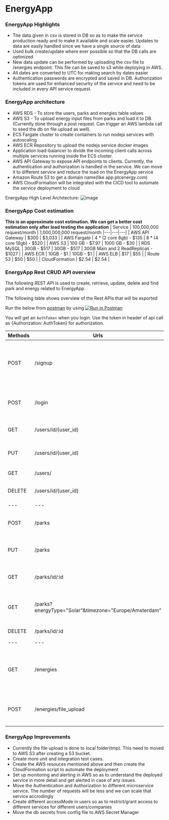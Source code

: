 # EnergyApp

### **EnergyApp Highlights**
* The data given in csv is stored in DB so as to make the service production ready and to make it available and scale easier. Updates to data are easily handled since we have a single source of data
* Used bulk create/update where ever possible so that the DB calls are optimized
* New data update can be performed by uploading the csv file to /energies endpoint. This file can be saved to s3 while deploying in AWS.
* All dates are converted to UTC for making search by dates easier
* Authentication passwords are encrypted and saved in DB. Authorization tokens are used for enhanced security of the service and need to be included in every API service request.

### **EnergyApp architecture**

* AWS RDS - To store the users, parks and energies table values
* AWS S3 - To upload energy input files from parks and load it to DB. (Currently done through a post request. Can trigger an AWS lambda call to seed the db on file upload as well).
* ECS Fargate cluster to create containers to run nodejs services with autoscaling
* AWS ECR Repository to upload the nodejs service docker images
* Application load-balancer to divide the incoming client calls across multiple services running inside the ECS cluster.
* AWS API Gateway to expose API endpoints to clients. Currently, the authentication and authorization is handled in the service. We can move it to different service and reduce the load on the EnergyApp service
* Amazon Route 53 to get a domain name(like app.ptcenergy.com)
* AWS CloudFormation will be integrated with the CICD tool to automate the service deployment to cloud

EnergyApp High Level Architecture: ![image](https://drive.google.com/uc?export=view&id=1wFznP5SKDhwECNAiu-ecLac852pbBBmr "EnergyApp High Level Architecture")

### **EnergyApp Cost estimation**
**This is an approximate cost estimation. We can get a better cost estimation only after load testing the application**
| Service | 100,000,000 request/month | 1,000,000,000 request/month
|---|---|---|
| AWS API Gateway | $300 | $3,033 |
| AWS Fargate | 4 * (2 core 8gb) - $135 | 8 * (4 core 16gb) - $520 |
| AWS S3 | 100 GB - $7.97 | 1000 GB - $30 |
| RDS MySQL | 30GB - $517 | 30GB - $517 | 30GB Main and 2 ReadReplicas - $1027 |
| AWS ECR | 10GB - $1 | 10GB - $1 |
| AWS ELB | $17 | $55 |
| Route 53 | $50 | $50 |
| CloudFormation | $2.54 | $2.54 |

### **EnergyApp Rest CRUD API overview**

The following REST API is used to create, retrieve, update, delete and find park and energy related to EnergyApp.

The following table shows overview of the Rest APIs that will be exported

Run the below from [postman](https://www.postman.com/downloads/) by using [![Run in Postman](https://run.pstmn.io/button.svg)](https://www.getpostman.com/collections/6a7e0e2476eb77912d85)

You will get an `AuthToken` when you login. Use the token in header of api call as {Authorization: AuthToken} for authorization.

| Methods | Urls | Actions | body |
|---|---|---|---|
| POST | /signup | Signup a new user | { user_id: "test_user1", password: "test_pass1", age: 20, gender: "Male", country: "Netherlands" } |
| POST | /login | Login using username and password | { user_id: "test_user1", password: "test_pass1" } |
| GET | /users/id/{user_id} | Get the user details | |
| PUT | /users/id/{user_id} | Update user details by `id` | {password: "new_password"}|
| GET | /users/| Get all user details | |
| DELETE | /users/id/{user_id} | Delete the user by user_id| |
|---|---|---|---|
| POST | /parks | Create a new Park | { parkName: "park1", timezone: "Europe/Amsterdam", energyType: ["Solar"|"Wind"] } |
| PUT | /parks | Update Park details | { parkName: "park1", timezone: "Europe/Amsterdam", energyType: ["Solar"|"Wind"] } |
| GET | /parks/id/:id | Get the park details by id | |
| GET | /parks?energyType="Solar"&timezone="Europe/Amsterdam" | Get Park details by energy type or timezone | |
| DELETE | /parks/id/:id | Delete a Park by id |
|---|---|---|---|
| GET | /energies | Get Energy Details on different parameters | Parameters supported : energyType, timezone, parkName, startTime(In UTC), endTime(In UTC), offset, limit |
| POST | /energies/file_upload | Upload file containing energy data to add it to db | {input: <filename>} |

### **EnergyApp Improvements**
* Currently the file upload is done to local folder(tmp). This need to moved to AWS S3 after creating a S3 bucket.
* Create more unit and integration test cases. 
* Create the AWS resouces mentioned above and then create the CloudFormation script to automate the deployment
* Set up monitoring and alerting in AWS so as to understand the deployed service in more detail and get alerted in case of any issues.
* Move the Authentication and Authorization to different microservice service. The number of requests will be less and we can scale that service accrodingly
* Create different accessMode in users so as to restrict/grant access to different services for different users/companies
* Move the db secrets from config file to AWS Secret Manager
